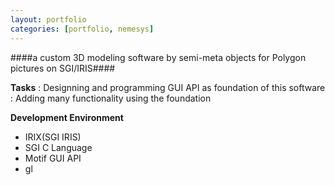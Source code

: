```yaml
---
layout: portfolio
categories: [portfolio, nemesys]
---
```


####a custom 3D modeling software by semi-meta objects for Polygon pictures on SGI/IRIS####

  **Tasks**
  : Designning and programming GUI API as foundation of this software
  : Adding many functionality using the foundation

  **Development Environment**

  - IRIX(SGI IRIS)
  - SGI C Language
  - Motif GUI API
  - gl
